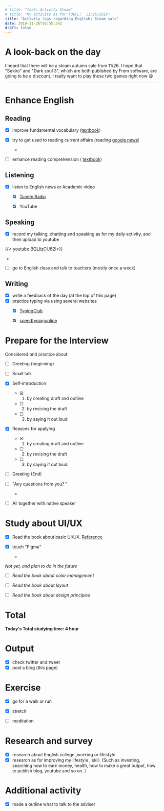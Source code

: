 ```yaml
---
# title: "Toefl Activity Steam"
# title: "My activity as for TOEFL;  11/26/2019"
title: "Activity logs regarding English; Steam sale"
date: 2019-11-26T10:55:24Z
draft: false
---
```


# A look-back on the day


I heard that there will be a steam autumn sale from 11/26. I hope that "Sekiro" and "Dark soul 3", which are both published by From software, are going to be a discount. I really want to play these two games right now 😆












---



# Enhance English

## Reading

- [x] improve fundamental vocabulary ([textbook](https://www.amazon.co.jp/dp/4010941855/))

- [x] try to get used to reading current affairs (reading [google news](https://news.google.com/))

  +

- [ ] enhance reading  comprehension ( [textbook](https://www.amazon.co.jp/dp/4010323310/))



## Listening

- [x] listen to English news or Academic video 
  - [x] [TuneIn Radio](https://tunein.com)
  - [x] YouTube



## Speaking

- [x] record my talking, chatting and speaking as for my daily activity, and then upload to youtube

{{< youtube BQLIizOU62I>}}

​	+

- [ ] go to English class and talk to teachers (mostly once a week)

  


## Writing

- [x] write a feedback of the day (at the top of this page)
- [x] practice typing via using several websites
  - [x] [TypingClub](https://www.typingclub.com)
  - [x] [speedtypingonline](https://www.speedtypingonline.com/games/type-the-alphabet.php)







# Prepare for the Interview

Considered and practice about

- [ ] Greeting (beginning)

- [ ] Small talk

- [x] Self-introduction

  - [x] 1. by creating draft and outline
  - [ ] 2. by revising the draft
  - [ ] 3. by saying it out loud

- [x] Reasons for applying

  - [x] 1. by creating draft and outline
  - [ ] 2. by revising the draft
  - [ ] 3. by saying it out loud

- [ ] Greeting (End)

- [ ] "Any questions from you? "

  +

- [ ] All together with native speaker



# Study about UI/UX

- [x] Read the book about basic UI/UX. [Reference](https://www.amazon.co.jp/dp/B07PQF8TBW/)

- [x] touch "Figma"

  +

*Not yet, and plan to do in the future*

- [ ] *Read the book about color management*
- [ ] *Read the book about layout*
- [ ] *Read the book about design principles*



# Total

**Today's Total studying time:    4  hour**

# Output

- [x] check twitter and tweet 
- [x] post a blog (this page)

# Exercise

- [x] go for a walk or run

- [x] stretch

- [ ] meditation


# Research and survey

- [x] research about English college ,working or lifestyle
- [x] research as for improving my lifestyle , skill. (Such as investing, searching how to earn money, health, how to make a great output, how to publish blog, youtube and so on. )

# Additional activity

- [x] made a outline what to talk to the adviser

